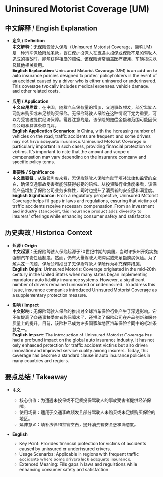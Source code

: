 # Uninsured Motorist Coverage (UM)

## 中文解释 / English Explanation

* **定义 / Definition**  
  **中文解释**：无保险驾驶人保险（Uninsured Motorist Coverage，简称UM）是一种汽车保险附加条款，旨在保护投保人在遭遇未投保或保险不足的驾驶人造成的事故时，能够获得相应的赔偿。该保险通常涵盖医疗费用、车辆损失以及其他相关费用。  
  **English Explanation**: Uninsured Motorist Coverage (UM) is an add-on to auto insurance policies designed to protect policyholders in the event of an accident caused by a driver who is either uninsured or underinsured. This coverage typically includes medical expenses, vehicle damage, and other related costs.

* **应用 / Application**  
  **中文应用场景**：在中国，随着汽车保有量的增加，交通事故频发，部分驾驶人可能未购买或未足额购买保险。无保险驾驶人保险在这种情况下尤为重要，可以为受害者提供经济保障。需要注意的是，该保险的赔偿金额和范围可能因保险公司和具体条款而异。  
  **English Application Scenarios**: In China, with the increasing number of vehicles on the road, traffic accidents are frequent, and some drivers may not have adequate insurance. Uninsured Motorist Coverage is particularly important in such cases, providing financial protection for victims. It's important to note that the amount and scope of compensation may vary depending on the insurance company and specific policy terms.

* **重要性 / Significance**  
  **中文重要性**：从监管角度来看，无保险驾驶人保险有助于填补法律和监管的空白，确保交通事故受害者能够获得必要的赔偿。从投资和行业角度来看，该保险产品增加了保险公司业务多样性，同时也提升了消费者的安全感和满意度。  
  **English Significance**: From a regulatory perspective, Uninsured Motorist Coverage helps fill gaps in laws and regulations, ensuring that victims of traffic accidents receive necessary compensation. From an investment and industry standpoint, this insurance product adds diversity to insurers' offerings while enhancing consumer safety and satisfaction.

## 历史典故 / Historical Context

* **起源 / Origin**  
  **中文起源**：无保险驾驶人保险起源于20世纪中期的美国，当时许多州开始实施强制汽车责任险制度。然而，仍有大量驾驶人未购买或未足额购买保险。为了解决这一问题，保险公司推出了无保险驾驶人保险作为补充保障措施。  
  **English Origin**: Uninsured Motorist Coverage originated in the mid-20th century in the United States when many states began implementing mandatory auto liability insurance systems. However, a significant number of drivers remained uninsured or underinsured. To address this issue, insurance companies introduced Uninsured Motorist Coverage as a supplementary protection measure.

* **影响 / Impact**  
  **中文影响**：无保险驾驶人保险的推出对全球汽车保险行业产生了深远影响。它不仅提高了交通事故受害者的保障水平，还推动了保险公司在产品创新和服务质量上的提升。目前，该险种已成为许多国家和地区汽车保险合同中的标准条款之一。  
  **English Impact**: The introduction of Uninsured Motorist Coverage has had a profound impact on the global auto insurance industry. It has not only enhanced protection for traffic accident victims but also driven innovation and improved service quality among insurers. Today, this coverage has become a standard clause in auto insurance policies in many countries and regions.

## 要点总结 / Takeaway

* **中文**  
  - 核心价值：为遭遇未投保或不足额投保驾驶人的事故受害者提供经济保障。
  - 使用场景：适用于交通事故频发且部分驾驶人未购买或未足额购买保险的地区。
  - 延伸意义：填补法律和监管空白，提升消费者安全感和满意度。

* **English**  
  - Key Point: Provides financial protection for victims of accidents caused by uninsured or underinsured drivers.
  - Usage Scenarios: Applicable in regions with frequent traffic accidents where some drivers lack adequate insurance.
  - Extended Meaning: Fills gaps in laws and regulations while enhancing consumer safety and satisfaction.